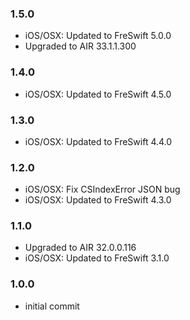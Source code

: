 ### 1.5.0
- iOS/OSX: Updated to FreSwift 5.0.0
- Upgraded to AIR 33.1.1.300

### 1.4.0
- iOS/OSX: Updated to FreSwift 4.5.0

### 1.3.0
- iOS/OSX: Updated to FreSwift 4.4.0

### 1.2.0
- iOS/OSX: Fix CSIndexError JSON bug
- iOS/OSX: Updated to FreSwift 4.3.0

### 1.1.0
- Upgraded to AIR 32.0.0.116
- iOS/OSX: Updated to FreSwift 3.1.0

### 1.0.0
- initial commit
